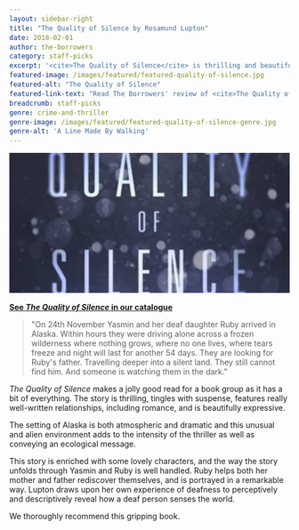 ```yaml
---
layout: sidebar-right
title: "The Quality of Silence by Rosamund Lupton"
date: 2018-02-01
author: the-borrowers
category: staff-picks
excerpt: '<cite>The Quality of Silence</cite> is thrilling and beautifully expressive.'
featured-image: /images/featured/featured-quality-of-silence.jpg
featured-alt: "The Quality of Silence"
featured-link-text: "Read The Borrowers' review of <cite>The Quality of Silence</cite>"
breadcrumb: staff-picks
genre: crime-and-thriller
genre-image: /images/featured/featured-quality-of-silence-genre.jpg
genre-alt: 'A Line Made By Walking'
---
```


![The Quality of Silence](/images/featured/featured-quality-of-silence.jpg)

**[See <cite>The Quality of Silence</cite> in our catalogue](https://suffolk.spydus.co.uk/cgi-bin/spydus.exe/ENQ/OPAC/BIBENQ?BRN=1886203)**

> "On 24th November Yasmin and her deaf daughter Ruby arrived in Alaska. Within hours they were driving alone across a frozen wilderness where nothing grows, where no one lives, where tears freeze and night will last for another 54 days. They are looking for Ruby's father. Travelling deeper into a silent land. They still cannot find him. And someone is watching them in the dark."

<cite>The Quality of Silence</cite> makes a jolly good read for a book group as it has a bit of everything. The story is thrilling, tingles with suspense, features really well-written relationships, including romance, and is beautifully expressive.

The setting of Alaska is both atmospheric and dramatic and this unusual and alien environment adds to the intensity of the thriller as well as conveying an ecological message.

This story is enriched with some lovely characters, and the way the story unfolds through Yasmin and Ruby is well handled. Ruby helps both her mother and father rediscover themselves, and is portrayed in a remarkable way. Lupton draws upon her own experience of deafness to perceptively and descriptively reveal how a deaf person senses the world.

We thoroughly recommend this gripping book.
